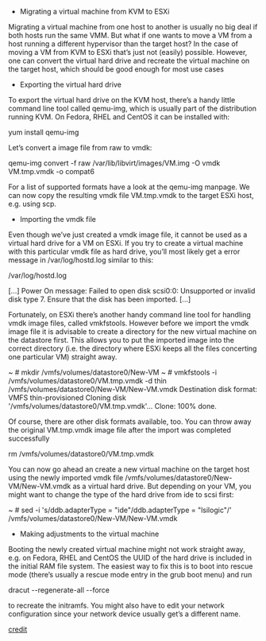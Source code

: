 * Migrating a virtual machine from KVM to ESXi

Migrating a virtual machine from one host to another is usually no big deal if both hosts run the same VMM. But what if one wants to move a VM from a host running a different hypervisor than the target host? In the case of moving a VM from KVM to ESXi that’s just not (easily) possible. However, one can convert the virtual hard drive and recreate the virtual machine on the target host, which should be good enough for most use cases

* Exporting the virtual hard drive

To export the virtual hard drive on the KVM host, there’s a handy little command line tool called qemu-img, which is usually part of the distribution running KVM. On Fedora, RHEL and CentOS it can be installed with:

yum install qemu-img

Let’s convert a image file from raw to vmdk:

qemu-img convert -f raw /var/lib/libvirt/images/VM.img -O vmdk VM.tmp.vmdk -o compat6

For a list of supported formats have a look at the qemu-img manpage. We can now copy the resulting vmdk file VM.tmp.vmdk to the target ESXi host, e.g. using scp.

* Importing the vmdk file

Even though we’ve just created a vmdk image file, it cannot be used as a virtual hard drive for a VM on ESXi. If you try to create a virtual machine with this particular vmdk file as hard drive, you’ll most likely get a error message in /var/log/hostd.log similar to this:

/var/log/hostd.log

[...]
Power On message: Failed to open disk scsi0:0: Unsupported or invalid disk type 7.  Ensure that the disk has been imported.
[...]

Fortunately, on ESXi there’s another handy command line tool for handling vmdk image files, called vmkfstools. However before we import the vmdk image file it is advisable to create a directory for the new virtual machine on the datastore first. This allows you to put the imported image into the correct directory (i.e. the directory where ESXi keeps all the files concerting one particular VM) straight away.

~ # mkdir /vmfs/volumes/datastore0/New-VM
~ # vmkfstools -i /vmfs/volumes/datastore0/VM.tmp.vmdk  -d thin /vmfs/volumes/datastore0/New-VM/New-VM.vmdk
Destination disk format: VMFS thin-provisioned
Cloning disk '/vmfs/volumes/datastore0/VM.tmp.vmdk'...
Clone: 100% done.

Of course, there are other disk formats available, too. You can throw away the original VM.tmp.vmdk image file after the import was completed successfully

rm /vmfs/volumes/datastore0/VM.tmp.vmdk

You can now go ahead an create a new virtual machine on the target host using the newly imported vmdk file /vmfs/volumes/datastore0/New-VM/New-VM.vmdk as a virtual hard drive. But depending on your VM, you might want to change the type of the hard drive from ide to scsi first:

~ # sed -i 's/ddb.adapterType = "ide"/ddb.adapterType = "lsilogic"/' /vmfs/volumes/datastore0/New-VM/New-VM.vmdk 

* Making adjustments to the virtual machine

Booting the newly created virtual machine might not work straight away, e.g. on Fedora, RHEL and CentOS the UUID of the hard drive is included in the initial RAM file system. The easiest way to fix this is to boot into rescue mode (there’s usually a rescue mode entry in the grub boot menu) and run

dracut --regenerate-all --force

to recreate the initramfs. You might also have to edit your network configuration since your network device usually get’s a different name.

[credit](https://possiblelossofprecision.net/?p=2293)
